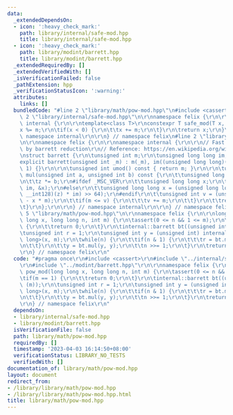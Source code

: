 ```yaml
---
data:
  _extendedDependsOn:
  - icon: ':heavy_check_mark:'
    path: library/internal/safe-mod.hpp
    title: library/internal/safe-mod.hpp
  - icon: ':heavy_check_mark:'
    path: library/modint/barrett.hpp
    title: library/modint/barrett.hpp
  _extendedRequiredBy: []
  _extendedVerifiedWith: []
  _isVerificationFailed: false
  _pathExtension: hpp
  _verificationStatusIcon: ':warning:'
  attributes:
    links: []
  bundledCode: "#line 2 \"library/math/pow-mod.hpp\"\n#include <cassert>\r\n#line\
    \ 2 \"library/internal/safe-mod.hpp\"\n\r\nnamespace felix {\r\n\r\nnamespace\
    \ internal {\r\n\r\ntemplate<class T>\r\nconstexpr T safe_mod(T x, T m) {\r\n\t\
    x %= m;\r\n\tif(x < 0) {\r\n\t\tx += m;\r\n\t}\r\n\treturn x;\r\n}\r\n\r\n} //\
    \ namespace internal\r\n\r\n} // namespace felix\n#line 2 \"library/modint/barrett.hpp\"\
    \n\r\nnamespace felix {\r\n\r\nnamespace internal {\r\n\r\n// Fast modular multiplication\
    \ by barrett reduction\r\n// Reference: https://en.wikipedia.org/wiki/Barrett_reduction\r\
    \nstruct barrett {\r\n\tunsigned int m;\r\n\tunsigned long long im;\r\n\r\n\t\
    explicit barrett(unsigned int _m) : m(_m), im((unsigned long long)(-1) / _m +\
    \ 1) {}\r\n\r\n\tunsigned int umod() const { return m; }\r\n\r\n\tunsigned int\
    \ mul(unsigned int a, unsigned int b) const {\r\n\t\tunsigned long long z = a;\r\
    \n\t\tz *= b;\r\n#ifdef _MSC_VER\r\n\t\tunsigned long long x;\r\n\t\t_umul128(z,\
    \ im, &x);\r\n#else\r\n\t\tunsigned long long x = (unsigned long long)(((unsigned\
    \ __int128)(z) * im) >> 64);\r\n#endif\r\n\t\tunsigned int v = (unsigned int)(z\
    \ - x * m);\r\n\t\tif(m <= v) {\r\n\t\t\tv += m;\r\n\t\t}\r\n\t\treturn v;\r\n\
    \t}\r\n};\r\n\r\n} // namespace internal\r\n\r\n} // namespace felix\r\n#line\
    \ 5 \"library/math/pow-mod.hpp\"\n\r\nnamespace felix {\r\n\r\nlong long pow_mod(long\
    \ long x, long long n, int m) {\r\n\tassert(0 <= n && 1 <= m);\r\n\tif(m == 1)\
    \ {\r\n\t\treturn 0;\r\n\t}\r\n\tinternal::barrett bt((unsigned int) (m));\r\n\
    \tunsigned int r = 1;\r\n\tunsigned int y = (unsigned int) internal::safe_mod<long\
    \ long>(x, m);\r\n\twhile(n) {\r\n\t\tif(n & 1) {\r\n\t\t\tr = bt.mul(r, y);\r\
    \n\t\t}\r\n\t\ty = bt.mul(y, y);\r\n\t\tn >>= 1;\r\n\t}\r\n\treturn r;\r\n}\r\n\
    \r\n} // namespace felix\r\n"
  code: "#pragma once\r\n#include <cassert>\r\n#include \"../internal/safe-mod.hpp\"\
    \r\n#include \"../modint/barrett.hpp\"\r\n\r\nnamespace felix {\r\n\r\nlong long\
    \ pow_mod(long long x, long long n, int m) {\r\n\tassert(0 <= n && 1 <= m);\r\n\
    \tif(m == 1) {\r\n\t\treturn 0;\r\n\t}\r\n\tinternal::barrett bt((unsigned int)\
    \ (m));\r\n\tunsigned int r = 1;\r\n\tunsigned int y = (unsigned int) internal::safe_mod<long\
    \ long>(x, m);\r\n\twhile(n) {\r\n\t\tif(n & 1) {\r\n\t\t\tr = bt.mul(r, y);\r\
    \n\t\t}\r\n\t\ty = bt.mul(y, y);\r\n\t\tn >>= 1;\r\n\t}\r\n\treturn r;\r\n}\r\n\
    \r\n} // namespace felix\r\n"
  dependsOn:
  - library/internal/safe-mod.hpp
  - library/modint/barrett.hpp
  isVerificationFile: false
  path: library/math/pow-mod.hpp
  requiredBy: []
  timestamp: '2023-04-03 16:14:50+08:00'
  verificationStatus: LIBRARY_NO_TESTS
  verifiedWith: []
documentation_of: library/math/pow-mod.hpp
layout: document
redirect_from:
- /library/library/math/pow-mod.hpp
- /library/library/math/pow-mod.hpp.html
title: library/math/pow-mod.hpp
---
```

